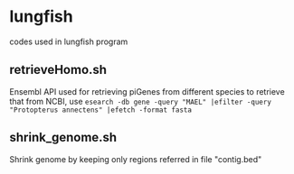 # lungfish
codes used in lungfish program

## retrieveHomo.sh
Ensembl API used for retrieving piGenes from different species
to retrieve that from NCBI, use `esearch -db gene -query "MAEL" |efilter -query "Protopterus annectens" |efetch -format fasta`

## shrink_genome.sh
Shrink genome by keeping only regions referred in file "contig.bed"
